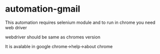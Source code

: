 # automation-gmail


This automation requires selenium module and to run in chrome you need web driver 

webdriver should be same as chromes version

It is avalable in google chrome->help->about chrome 

